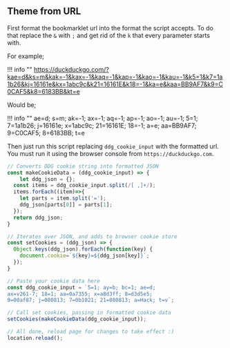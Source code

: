 ## Theme from URL

First format the bookmarklet url into the format the script accepts. To do that replace the `&` with `;` and get rid of the `k` that every parameter starts with.

For example;

!!! info ""
    https://duckduckgo.com/?kae=d&ks=m&kak=-1&kax=-1&kaq=-1&kap=-1&kao=-1&kau=-1&k5=1&k7=1a1b26&kj=16161e&kx=1abc9c&k21=16161E&k18=-1&ka=e&kaa=BB9AF7&k9=C0CAF5&k8=6183BB&kt=e

Would be;

!!! info ""
    ae=d; s=m; ak=-1; ax=-1; aq=-1; ap=-1; ao=-1; au=-1; 5=1; 7=1a1b26; j=16161e; x=1abc9c; 21=16161E; 18=-1; a=e; aa=BB9AF7; 9=C0CAF5; 8=6183BB; t=e

Then just run this script replacing `ddg_cookie_input` with the formatted url. You must run it using the browser console from `https://duckduckgo.com`.

``` js
// Converts DDG cookie string into formatted JSON
const makeCookieData = (ddg_cookie_input) => {
	let ddg_json = {};
  const items = ddg_cookie_input.split(/[ ,]+/);
  items.forEach((item)=>{
    let parts = item.split('=');
    ddg_json[parts[0]] = parts[1];
  });
  return ddg_json;
}

// Iterates over JSON, and adds to browser cookie store
const setCookies = (ddg_json) => {
  Object.keys(ddg_json).forEach(function(key) {
    document.cookie=`${key}=${ddg_json[key]}`;
  });
}

// Paste your cookie data here
const ddg_cookie_input = `5=1; ay=b; bc=1; ae=d; 
ax=v261-7; 18=1; aa=0a7355; x=a8d3ff; 8=d3d5e5; 
9=00af87; j=080813; 7=0b1021; 21=080813; a=Hack; t=v`;

// Call set cookies, passing in formatted cookie data
setCookies(makeCookieData(ddg_cookie_input));

// All done, reload page for changes to take effect :)
location.reload();
```